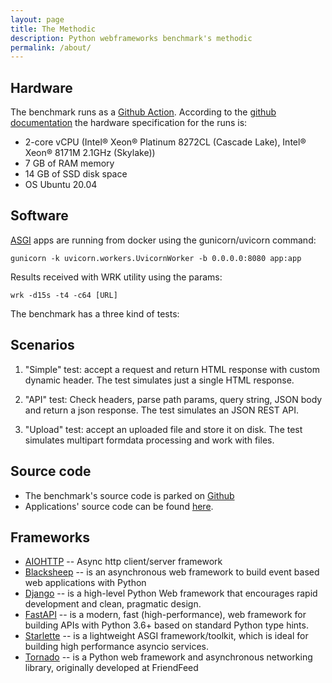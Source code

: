 ```yaml
---
layout: page
title: The Methodic
description: Python webframeworks benchmark's methodic
permalink: /about/
---
```


## Hardware

The benchmark runs as a [Github Action](https://github.com/features/actions).
According to the [github
documentation](https://docs.github.com/en/actions/using-github-hosted-runners/about-github-hosted-runners)
the hardware specification for the runs is:

* 2-core vCPU (Intel® Xeon® Platinum 8272CL (Cascade Lake), Intel® Xeon® 8171M 2.1GHz (Skylake))
* 7 GB of RAM memory
* 14 GB of SSD disk space
* OS Ubuntu 20.04

## Software

[ASGI](https://asgi.readthedocs.io/en/latest/) apps are running from docker using the gunicorn/uvicorn command:

    gunicorn -k uvicorn.workers.UvicornWorker -b 0.0.0.0:8080 app:app

Results received with WRK utility using the params:

    wrk -d15s -t4 -c64 [URL]

The benchmark has a three kind of tests:

## Scenarios

1. "Simple" test: accept a request and return HTML response with custom dynamic
   header. The test simulates just a single HTML response.

2. "API" test: Check headers, parse path params, query string, JSON body and return a json
   response. The test simulates an JSON REST API.

3. "Upload" test: accept an uploaded file and store it on disk. The test
   simulates multipart formdata processing and work with files.

## Source code

* The benchmark's source code is parked on [Github](https://github.com/MiramiKing/benchmarks)
* Applications' source code can be found
  [here](https://github.com/MiramiKing/benchmarks/tree/develop/frameworks).

## Frameworks

* [AIOHTTP](https://github.com/aio-libs/aiohttp) -- Async http client/server
  framework
* [Blacksheep](https://github.com/Neoteroi/BlackSheep) -- is an asynchronous
  web framework to build event based web applications with Python
* [Django](https://www.djangoproject.com) -- is a high-level Python Web
  framework that encourages rapid development and clean, pragmatic design. 
* [FastAPI](https://github.com/tiangolo/fastapi) -- is a modern, fast
  (high-performance), web framework for building APIs with Python 3.6+ based on
  standard Python type hints.
* [Starlette](https://github.com/encode/starlette) -- is a lightweight ASGI
  framework/toolkit, which is ideal for building high performance asyncio
  services.
* [Tornado](https://www.tornadoweb.org/en/stable/) -- is a Python web framework
  and asynchronous networking library, originally developed at FriendFeed